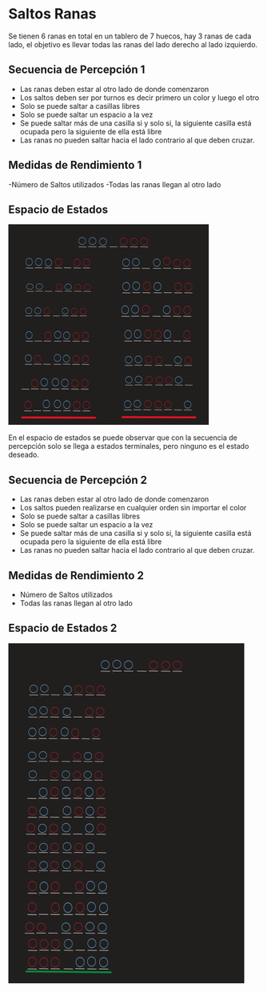 # Saltos Ranas

Se tienen 6 ranas en total en un tablero de 7 huecos, hay 3 ranas de cada lado, el objetivo es llevar todas las ranas del lado derecho al lado izquierdo.

## Secuencia de Percepción 1

- Las ranas deben estar al otro lado de donde comenzaron
- Los saltos deben ser por turnos es decir primero un color y luego el otro
- Solo se puede saltar a casillas libres
- Solo se puede saltar un espacio a la vez
- Se puede saltar más de una casilla si y solo si, la siguiente casilla está ocupada pero la siguiente de ella está libre
- Las ranas no pueden saltar hacia el lado contrario al que deben cruzar.

## Medidas de Rendimiento 1

-Número de Saltos utilizados
-Todas las ranas llegan al otro lado

## Espacio de Estados

![Alt text](images/ranas_edo_1.png)

En el espacio de estados se puede observar que con la secuencia de percepción solo se llega a estados terminales, pero ninguno es el estado deseado.

## Secuencia de Percepción 2

- Las ranas deben estar al otro lado de donde comenzaron
- Los saltos pueden realizarse en cualquier orden sin importar el color
- Solo se puede saltar a casillas libres
- Solo se puede saltar un espacio a la vez
- Se puede saltar más de una casilla si y solo si, la siguiente casilla está ocupada pero la siguiente de ella está libre
- Las ranas no pueden saltar hacia el lado contrario al que deben cruzar.

## Medidas de Rendimiento 2

- Número de Saltos utilizados
- Todas las ranas llegan al otro lado

## Espacio de Estados 2

![Alt text](images/ranas_edo_2.png)
